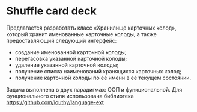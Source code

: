 # Shuffle card deck
Предлагается разработать класс «Хранилище карточных колод», который хранит именованные карточные колоды, а также предоставляющий следующий интерфейс:
- создание именованной карточной колоды;
- перетасовка указанной карточной колоды;
- удаление указанной карточной колоды;
- получение списка наименований хранящихся карточных колод;
- получение карточной колоды по её имени в её текущем состоянии.

Задача выполнена в двух парадигмах: ООП и функциональной. 
Для фунционального стиля использована библиотека https://github.com/louthy/language-ext
